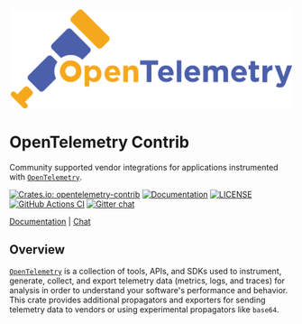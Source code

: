 ![OpenTelemetry — An observability framework for cloud-native software.][splash]

[splash]: https://raw.githubusercontent.com/open-telemetry/opentelemetry-rust/main/assets/logo-text.png

# OpenTelemetry Contrib

Community supported vendor integrations for applications instrumented with [`OpenTelemetry`].

[![Crates.io: opentelemetry-contrib](https://img.shields.io/crates/v/opentelemetry-contrib.svg)](https://crates.io/crates/opentelemetry-contrib)
[![Documentation](https://docs.rs/opentelemetry-contrib/badge.svg)](https://docs.rs/opentelemetry-contrib)
[![LICENSE](https://img.shields.io/crates/l/opentelemetry-contrib)](./LICENSE)
[![GitHub Actions CI](https://github.com/open-telemetry/opentelemetry-rust/workflows/CI/badge.svg)](https://github.com/open-telemetry/opentelemetry-rust/actions?query=workflow%3ACI+branch%3Amain)
[![Gitter chat](https://img.shields.io/badge/gitter-join%20chat%20%E2%86%92-brightgreen.svg)](https://gitter.im/open-telemetry/opentelemetry-rust)

[Documentation](https://docs.rs/opentelemetry-contrib) |
[Chat](https://gitter.im/open-telemetry/opentelemetry-rust)

## Overview

[`OpenTelemetry`] is a collection of tools, APIs, and SDKs used to instrument,
generate, collect, and export telemetry data (metrics, logs, and traces) for
analysis in order to understand your software's performance and behavior. This
crate provides additional propagators and exporters for sending telemetry data
to vendors or using experimental propagators like `base64`.

[`OpenTelemetry`]: https://crates.io/crates/opentelemetry
